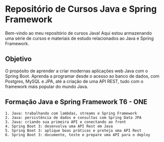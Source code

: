# Repositório de Cursos Java e Spring Framework

Bem-vindo ao meu repositório de cursos Java! Aqui estou armazenando uma série de cursos e materiais de estudo relacionados ao Java e Spring Framework. 

##  Objetivo
O propósito de aprender a criar modernas aplicações web Java com o Spring Boot. Aprenda a programar desde o acesso ao banco de dados, com Postgres, MySQL e JPA, até a criação de uma API REST, tudo com o framework mais popular do mundo Java.

## Formação Java e Spring Framework T6 - ONE
    1. Java: trabalhando com lambdas, streams e Spring Framework
    2. Java: persistência de dados e consultas com Spring Data JPA
    3. Java: criando sua primeira API e conectando ao front
    4. Spring Boot 3: desenvolva uma API Rest em Java
    5. Spring Boot 3: aplique boas práticas e proteja uma API Rest
    6. Spring Boot 3: documente, teste e prepare uma API para o deploy